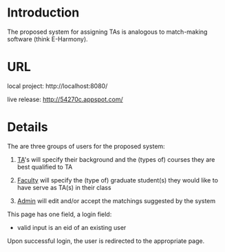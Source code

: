 # Introduction #

The proposed system for assigning TAs is analogous to match-making
software (think E-Harmony).

# URL #

local project: http://localhost:8080/

live release: http://54270c.appspot.com/

# Details #

The are three groups of users for the proposed system:

1. [TA](http://code.google.com/p/cs373-54270c/wiki/TA)'s will specify their background and the (types of) courses they are best qualified to TA

2. [Faculty](http://code.google.com/p/cs373-54270c/wiki/Faculty) will specify the (type of) graduate student(s) they would like to have serve as TA(s) in their class

3. [Admin](http://code.google.com/p/cs373-54270c/wiki/Admin) will edit and/or accept the matchings suggested by the
system

This page has one field, a login field:
  * valid input is an eid of an existing user

Upon successful login, the user is redirected to the appropriate page.